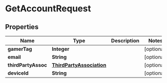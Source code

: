 

# GetAccountRequest


## Properties

| Name | Type | Description | Notes |
|------------ | ------------- | ------------- | -------------|
|**gamerTag** | **Integer** |  |  [optional] |
|**email** | **String** |  |  [optional] |
|**thirdPartyAssoc** | [**ThirdPartyAssociation**](ThirdPartyAssociation.md) |  |  [optional] |
|**deviceId** | **String** |  |  [optional] |



